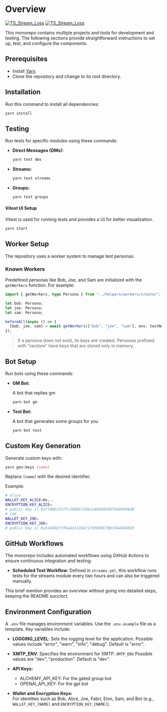 # Overview

[![TS_Stream_Loss](https://github.com/ephemeraHQ/qa-testing/actions/workflows/TS_Stream_Loss.yml/badge.svg)](https://github.com/ephemeraHQ/qa-testing/actions/workflows/TS_Stream_Loss.yml)
[![TS_Stream_Loss](https://github.com/ephemeraHQ/qa-testing/actions/workflows/TS_Stream_Loss.yml/badge.svg)](https://github.com/ephemeraHQ/qa-testing/actions/workflows/TS_Stream_Loss.yml)

This monorepo contains multiple projects and tools for development and testing. The following sections provide straightforward instructions to set up, test, and configure the components.

## Prerequisites

- Install [Yarn](https://yarnpkg.com/).
- Clone the repository and change to its root directory.

## Installation

Run this command to install all dependencies:

```bash
yarn install
```

## Testing

Run tests for specific modules using these commands:

- **Direct Messages (DMs):**

  ```bash
  yarn test dms
  ```

- **Streams:**

  ```bash
  yarn test streams
  ```

- **Groups:**

  ```bash
  yarn test groups
  ```

#### Vitest UI Setup

Vitest is used for running tests and provides a UI for better visualization.

```bash
yarn start
```

## Worker Setup

The repository uses a worker system to manage test personas.

### Known Workers

Predefined personas like Bob, Joe, and Sam are initialized with the `getWorkers` function. For example:

```typescript
import { getWorkers, type Persona } from "../helpers/workers/creator";

let bob: Persona;
let joe: Persona;
let sam: Persona;

beforeAll(async () => {
  [bob, joe, sam] = await getWorkers(["bob", "joe", "sam"], env, testName);
});
```

> If a persona does not exist, its keys are created. Personas prefixed with "random" have keys that are stored only in memory.

## Bot Setup

Run bots using these commands:

- **GM Bot:**

  A bot that replies gm

  ```bash
  yarn bot gm
  ```

- **Test Bot:**

  A bot that generates some groups for you

  ```bash
  yarn bot test
  ```

## Custom Key Generation

Generate custom keys with:

```bash
yarn gen:keys [name]
```

Replace `[name]` with the desired identifier.

Example:

```bash
# alice
WALLET_KEY_ALICE=0x...
ENCRYPTION_KEY_ALICE=
# public key is 0x7788b23377c368B571D6ce4DA9B54670409A96d0
# joe
WALLET_KEY_JOE=
ENCRYPTION_KEY_JOE=
# public key is 0x54469Ef3f6a4e511DA71795D90E7BbC9A4845EE9
```

## GitHub Workflows

The monorepo includes automated workflows using GitHub Actions to ensure continuous integration and testing:

- **Scheduled Test Workflow**: Defined in `streams.yml`, this workflow runs tests for the streams module every two hours and can also be triggered manually.

This brief mention provides an overview without going into detailed steps, keeping the README succinct.

## Environment Configuration

A `.env` file manages environment variables. Use the `.env.example` file as a template. Key variables include:

- **LOGGING_LEVEL**: Sets the logging level for the application. Possible values include "error", "warn", "info", "debug". Default is "error".
- **XMTP_ENV**: Specifies the environment for XMTP. `XMTP_ENV` Possible values are "dev", "production". Default is "dev".
- **API Keys:**

  - ALCHEMY_API_KEY: For the gated group bot
  - OPENAI_API_KEY: For the gpt bot

- **Wallet and Encryption Keys:**  
  For identities such as Bob, Alice, Joe, Fabri, Elon, Sam, and Bot (e.g., `WALLET_KEY_[NAME]` and `ENCRYPTION_KEY_[NAME]`).
